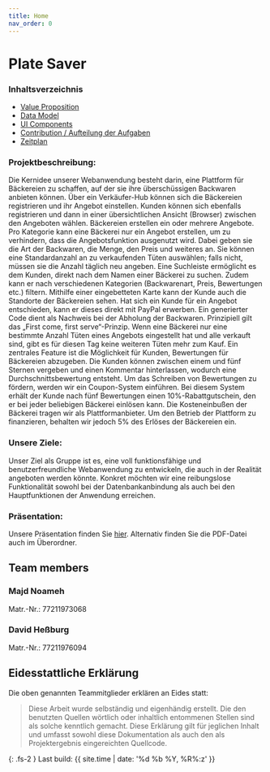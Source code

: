 ```yaml
---
title: Home
nav_order: 0
---
```

# Plate Saver

### Inhaltsverzeichnis

- [Value Proposition](value-proposition.md)
- [Data Model](technical-docs/data-model.md)
- [UI Components](ui-components.md)
- [Contribution / Aufteilung der Aufgaben](team-eval/contributions.md)
- [Zeitplan](time-schedule.md)

### Projektbeschreibung:

Die Kernidee unserer Webanwendung besteht darin, eine Plattform für Bäckereien zu schaffen, auf der sie ihre überschüssigen Backwaren anbieten können. Über ein Verkäufer-Hub können sich die Bäckereien registrieren und ihr Angebot einstellen. Kunden können sich ebenfalls registrieren und dann in einer übersichtlichen Ansicht (Browser) zwischen den Angeboten wählen. 
Bäckereien erstellen ein oder mehrere Angebote. Pro Kategorie kann eine Bäckerei nur ein Angebot erstellen, um zu verhindern, dass die Angebotsfunktion ausgenutzt wird. Dabei geben sie die Art der Backwaren, die Menge, den Preis und weiteres an. Sie können eine Standardanzahl an zu verkaufenden Tüten auswählen; falls nicht, müssen sie die Anzahl täglich neu angeben. 
Eine Suchleiste ermöglicht es dem Kunden, direkt nach dem Namen einer Bäckerei zu suchen. Zudem kann er nach verschiedenen Kategorien (Backwarenart, Preis, Bewertungen etc.) filtern. Mithilfe einer eingebetteten Karte kann der Kunde auch die Standorte der Bäckereien sehen. Hat sich ein Kunde für ein Angebot entschieden, kann er dieses direkt mit PayPal erwerben. Ein generierter Code dient als Nachweis bei der Abholung der Backwaren. Prinzipiell gilt das „First come, first serve“-Prinzip. Wenn eine Bäckerei nur eine bestimmte Anzahl Tüten eines Angebots eingestellt hat und alle verkauft sind, gibt es für diesen Tag keine weiteren Tüten mehr zum Kauf. 
Ein zentrales Feature ist die Möglichkeit für Kunden, Bewertungen für Bäckereien abzugeben. Die Kunden können zwischen einem und fünf Sternen vergeben und einen Kommentar hinterlassen, wodurch eine Durchschnittsbewertung entsteht. Um das Schreiben von Bewertungen zu fördern, werden wir ein Coupon-System einführen. Bei diesem System erhält der Kunde nach fünf Bewertungen einen 10%-Rabattgutschein, den er bei jeder beliebigen Bäckerei einlösen kann. Die Kosteneinbußen der Bäckerei tragen wir als Plattformanbieter. Um den Betrieb der Plattform zu finanzieren, behalten wir jedoch 5% des Erlöses der Bäckereien ein. 

### Unsere Ziele:
Unser Ziel als Gruppe ist es, eine voll funktionsfähige und benutzerfreundliche Webanwendung zu entwickeln, die auch in der Realität angeboten werden könnte. Konkret möchten wir eine reibungslose Funktionalität sowohl bei der Datenbankanbindung als auch bei den Hauptfunktionen der Anwendung erreichen. 

### Präsentation:
Unsere Präsentation finden Sie [hier](https://getbootstrap.com/docs/5.3/components/buttons/). Alternativ finden Sie die PDF-Datei auch im Überordner. 

## Team members

### Majd Noameh

Matr.-Nr.: 77211973068

### David Heßburg

Matr.-Nr.: 77211976094

## Eidesstattliche Erklärung

Die oben genannten Teammitglieder erklären an Eides statt:

> Diese Arbeit wurde selbständig und eigenhändig erstellt. Die den benutzten Quellen wörtlich oder inhaltlich entommenen Stellen sind als solche kenntlich gemacht. Diese Erklärung gilt für jeglichen Inhalt und umfasst sowohl diese Dokumentation als auch den als Projektergebnis eingereichten Quellcode.

{: .fs-2 }
Last build: {{ site.time | date: '%d %b %Y, %R%:z' }}
